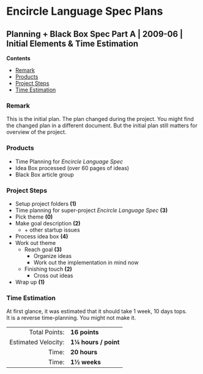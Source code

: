 ﻿Encircle Language Spec Plans
============================

Planning + Black Box Spec Part A | 2009-06 | Initial Elements & Time Estimation
-------------------------------------------------------------------------------

__Contents__

- [Remark](#remark)
- [Products](#products)
- [Project Steps](#project-steps)
- [Time Estimation](#time-estimation)

### Remark

This is the initial plan. The plan changed during the project. You might find the changed plan in a different document. But the initial plan still matters for overview of the project.

### Products

- Time Planning for *Encircle Language Spec*
- Idea Box processed (over 60 pages of ideas)
- Black Box article group

### Project Steps

- Setup project folders  __(1)__
- Time planning for super-project *Encircle Language Spec* __(3)__
- Pick theme  __(0)__
- Make goal description  __(2)__
    - \+ other startup issues
- Process idea box  __(4)__
- Work out theme
    - Reach goal  __(3)__
        - Organize ideas
        - Work out the implementation in mind now
    - Finishing touch  __(2)__
        - Cross out ideas
- Wrap up  __(1)__

### Time Estimation

At first glance, it was estimated that it should take 1 week, 10 days tops.  
It is a reverse time-planning. You might not make it.

|                     |                      |
|--------------------:|:---------------------|
|       Total Points: | __16 points__        |
| Estimated Velocity: | __1¼ hours / point__ |
|               Time: | __20 hours__         |
|               Time: | __1½ weeks__         |